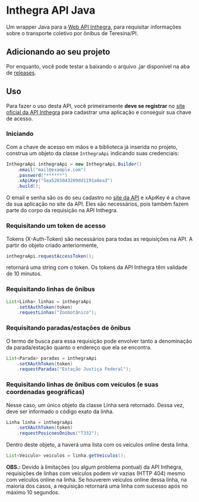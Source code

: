 # Inthegra API Java
Um wrapper Java para a [Web API Inthegra](https://inthegra.strans.teresina.pi.gov.br/), para requisitar informações sobre o transporte coletivo por ônibus de Teresina/PI.

## Adicionando ao seu projeto
Por enquanto, você pode testar a baixando o arquivo .jar disponível na aba de [releases](https://github.com/diegowinter/inthegra-api-java/releases).

## Uso
Para fazer o uso desta API, você primeiramente **deve se registrar** no [site oficial da API Inthegra](https://inthegra.strans.teresina.pi.gov.br/) para cadastrar uma aplicação e conseguir sua chave de acesso.

### Iniciando
Com a chave de acesso em mãos e a biblioteca já inserida no projeto, construa um objeto da classe `InthegraApi` indicando suas credenciais:
```Java
InthegraApi inthegraApi = new InthegraApi.Builder()
    .email("mail@example.com")
    .password("******")
    .xApiKey("5ea5265043209dd1191a8ea3")
    .build();
```
O email e senha são os do seu cadastro no [site da API](https://inthegra.strans.teresina.pi.gov.br/) e xApiKey é a chave da sua aplicação no site da API. Eles são necessários, pois também fazem parte do corpo da requisição na API Inthegra.

### Requisitando um token de acesso
Tokens (X-Auth-Token) são necessários para todas as requisições na API. A partir do objeto criado anteriormente,
```Java
inthegraApi.requestAccessToken();
```
retornará uma string com o token. Os tokens da API Inthegra têm validade de 10 minutos.

### Requisitando linhas de ônibus
```Java
List<Linha> linhas = inthegraApi
    .setXAuthToken(token)
    .requestLinhas("Zoobotânico");
```

### Requisitando paradas/estações de ônibus
O termo de busca para essa requisição pode envolver tanto a denominação da parada/estação quanto o endereço que ela se encontra.
```Java
List<Parada> paradas = inthegraApi
    .setXAuthToken(token)
    .requestParadas("Estação Justiça Federal");
```

### Requisitando linhas de ônibus com veículos (e suas coordenadas geográficas)
Nesse caso, um único objeto da classe Linha será retornado. Dessa vez, deve ser informado o código exato da linha.
```Java
Linha linha = inthegraApi
    .setXAuthToken(token)
    .requestPosicoesOnibus("T332");
```
 Dentro deste objeto, a haverá uma lista com os veículos online desta linha.
```Java
List<Veiculo> veiculos = linha.getVeiculos();
```

**OBS.:** Devido à limitações (ou algum problema pontual) da API Inthegra, requisições de linhas com veículos podem vir vazias (HTTP 404) mesmo com veículos online na linha. Se houverem veículos online dessa linha, na maioria dos casos, a requisição retornará uma linha com sucesso após no máximo 10 segundos.
